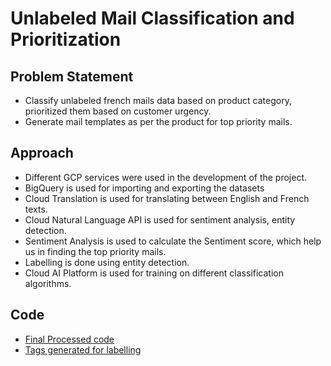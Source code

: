 # Unlabeled Mail Classification and Prioritization

## Problem Statement
- Classify unlabeled french mails data based on product category, prioritized them based on customer urgency.
- Generate mail templates as per the product for top priority mails.

## Approach
- Different GCP services were used in the development of the project. 
- BigQuery is used for importing and exporting the datasets
- Cloud Translation is used for translating between English and French texts.
- Cloud Natural Language API is used for sentiment analysis, entity detection.
- Sentiment Analysis is used to calculate the Sentiment score, which help us in finding the top priority mails.
- Labelling is done using entity detection. 
- Cloud AI Platform is used for training on different classification algorithms.

## Code
- [Final Processed code](https://github.com/ayushagg31/PPH-1/blob/master/UI-integration.ipynb)
- [Tags generated for labelling](https://github.com/ayushagg31/PPH-1/blob/master/Mails_tags_dictionary.txt)
